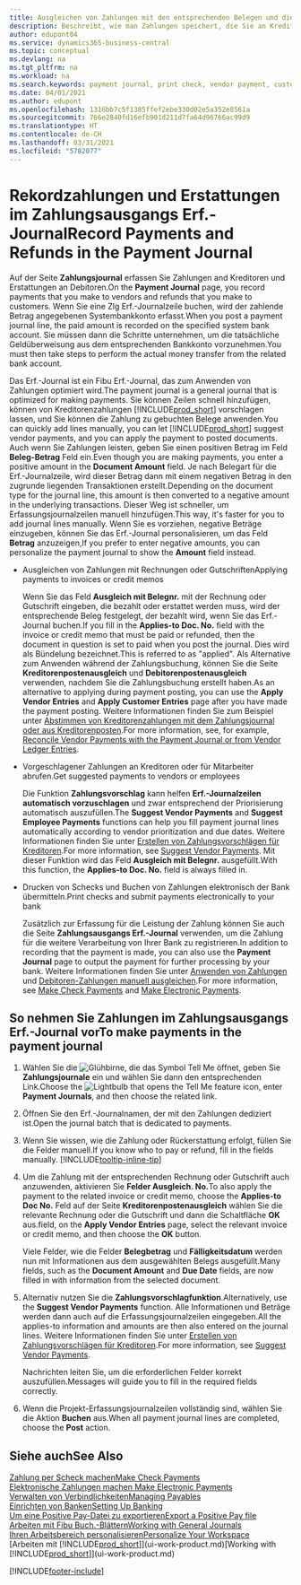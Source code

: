 ```yaml
---
title: Ausgleichen von Zahlungen mit den entsprechenden Belegen und diese buchen| Microsoft Docs
description: Beschreibt, wie man Zahlungen speichert, die Sie an Kreditoren und Erstattungen leisten, die Sie den Debitoren erstellen.
author: edupont04
ms.service: dynamics365-business-central
ms.topic: conceptual
ms.devlang: na
ms.tgt_pltfrm: na
ms.workload: na
ms.search.keywords: payment journal, print check, vendor payment, customer refund, creditor, debt, balance due, AP
ms.date: 04/01/2021
ms.author: edupont
ms.openlocfilehash: 1316bb7c5f1385ffef2ebe330d02e5a352e8561a
ms.sourcegitcommit: 766e2840fd16efb901d211d7fa64d96766ac99d9
ms.translationtype: HT
ms.contentlocale: de-CH
ms.lasthandoff: 03/31/2021
ms.locfileid: "5782077"
---
```

# <a name="record-payments-and-refunds-in-the-payment-journal"></a><span data-ttu-id="9f3f5-103">Rekordzahlungen und Erstattungen im Zahlungsausgangs Erf.-Journal</span><span class="sxs-lookup"><span data-stu-id="9f3f5-103">Record Payments and Refunds in the Payment Journal</span></span>

<span data-ttu-id="9f3f5-104">Auf der Seite **Zahlungsjournal** erfassen Sie Zahlungen and Kreditoren und Erstattungen an Debitoren.</span><span class="sxs-lookup"><span data-stu-id="9f3f5-104">On the **Payment Journal** page, you record payments that you make to vendors and refunds that you make to customers.</span></span> <span data-ttu-id="9f3f5-105">Wenn Sie eine Zlg Erf.-Journalzeile buchen, wird der zahlende Betrag angegebenen Systembankkonto erfasst.</span><span class="sxs-lookup"><span data-stu-id="9f3f5-105">When you post a payment journal line, the paid amount is recorded on the specified system bank account.</span></span> <span data-ttu-id="9f3f5-106">Sie müssen dann die Schritte unternehmen, um die tatsächliche Geldüberweisung aus dem entsprechenden Bankkonto vorzunehmen.</span><span class="sxs-lookup"><span data-stu-id="9f3f5-106">You must then take steps to perform the actual money transfer from the related bank account.</span></span>  

<span data-ttu-id="9f3f5-107">Das Erf.-Journal ist ein Fibu Erf.-Journal, das zum Anwenden von Zahlungen optimiert wird.</span><span class="sxs-lookup"><span data-stu-id="9f3f5-107">The payment journal is a general journal that is optimized for making payments.</span></span> <span data-ttu-id="9f3f5-108">Sie können Zeilen schnell hinzufügen, können von Kreditorenzahlungen [!INCLUDE[prod_short](includes/prod_short.md)] vorschlagen lassen, und Sie können die Zahlung zu gebuchten Belege anwenden.</span><span class="sxs-lookup"><span data-stu-id="9f3f5-108">You can quickly add lines manually, you can let [!INCLUDE[prod_short](includes/prod_short.md)] suggest vendor payments, and you can apply the payment to posted documents.</span></span> <span data-ttu-id="9f3f5-109">Auch wenn Sie Zahlungen leisten, geben Sie einen positiven Betrag im Feld **Beleg-Betrag** Feld ein.</span><span class="sxs-lookup"><span data-stu-id="9f3f5-109">Even though you are making payments, you enter a positive amount in the **Document Amount** field.</span></span> <span data-ttu-id="9f3f5-110">Je nach Belegart für die Erf.-Journalzeile, wird dieser Betrag dann mit einem negativen Betrag in den zugrunde liegenden Transaktionen erstellt.</span><span class="sxs-lookup"><span data-stu-id="9f3f5-110">Depending on the document type for the journal line, this amount is then converted to a negative amount in the underlying transactions.</span></span> <span data-ttu-id="9f3f5-111">Dieser Weg ist schneller, um Erfassungsjournalzeilen manuell hinzufügen.</span><span class="sxs-lookup"><span data-stu-id="9f3f5-111">This way, it's faster for you to add journal lines manually.</span></span> <span data-ttu-id="9f3f5-112">Wenn Sie es vorziehen, negative Beträge einzugeben, können Sie das Erf.-Journal personalisieren, um das Feld **Betrag** anzuzeigen,</span><span class="sxs-lookup"><span data-stu-id="9f3f5-112">If you prefer to enter negative amounts, you can personalize the payment journal to show the **Amount** field instead.</span></span>  

- <span data-ttu-id="9f3f5-113">Ausgleichen von Zahlungen mit Rechnungen oder Gutschriften</span><span class="sxs-lookup"><span data-stu-id="9f3f5-113">Applying payments to invoices or credit memos</span></span>

    <span data-ttu-id="9f3f5-114">Wenn Sie das Feld **Ausgleich mit Belegnr.** mit der Rechnung oder Gutschrift eingeben, die bezahlt oder erstattet werden muss, wird der entsprechende Beleg festgelegt, der bezahlt wird, wenn Sie das Erf.-Journal buchen.</span><span class="sxs-lookup"><span data-stu-id="9f3f5-114">If you fill in the **Applies-to Doc. No.** field with the invoice or credit memo that must be paid or refunded, then the document in question is set to paid when you post the journal.</span></span> <span data-ttu-id="9f3f5-115">Dies wird als Bündelung bezeichnet.</span><span class="sxs-lookup"><span data-stu-id="9f3f5-115">This is referred to as "applied".</span></span> <span data-ttu-id="9f3f5-116">Als Alternative zum Anwenden während der Zahlungsbuchung, können Sie die Seite **Kreditorenpostenausgleich** und **Debitorenpostenausgleich** verwenden, nachdem Sie die Zahlungsbuchung erstellt haben.</span><span class="sxs-lookup"><span data-stu-id="9f3f5-116">As an alternative to applying during payment posting, you can use the **Apply Vendor Entries** and **Apply Customer Entries** page after you have made the payment posting.</span></span> <span data-ttu-id="9f3f5-117">Weitere Informationen finden Sie zum Beispiel unter [Abstimmen von Kreditorenzahlungen mit dem Zahlungsjournal oder aus Kreditorenposten](payables-how-apply-purchase-transactions-manually.md).</span><span class="sxs-lookup"><span data-stu-id="9f3f5-117">For more information, see, for example, [Reconcile Vendor Payments with the Payment Journal or from Vendor Ledger Entries](payables-how-apply-purchase-transactions-manually.md).</span></span>  

- <span data-ttu-id="9f3f5-118">Vorgeschlagener Zahlungen an Kreditoren oder für Mitarbeiter abrufen.</span><span class="sxs-lookup"><span data-stu-id="9f3f5-118">Get suggested payments to vendors or employees</span></span>

    <span data-ttu-id="9f3f5-119">Die Funktion **Zahlungsvorschlag** kann helfen **Erf.-Journalzeilen automatisch vorzuschlagen** und zwar entsprechend der Priorisierung automatisch auszufüllen.</span><span class="sxs-lookup"><span data-stu-id="9f3f5-119">The **Suggest Vendor Payments** and **Suggest Employee Payments** functions can help you fill payment journal lines automatically according to vendor prioritization and due dates.</span></span> <span data-ttu-id="9f3f5-120">Weitere Informationen finden Sie unter [Erstellen von Zahlungsvorschlägen für Kreditoren](payables-how-suggest-vendor-payments.md).</span><span class="sxs-lookup"><span data-stu-id="9f3f5-120">For more information, see [Suggest Vendor Payments](payables-how-suggest-vendor-payments.md).</span></span> <span data-ttu-id="9f3f5-121">Mit dieser Funktion wird das Feld **Ausgleich mit Belegnr.** ausgefüllt.</span><span class="sxs-lookup"><span data-stu-id="9f3f5-121">With this function, the **Applies-to Doc. No.** field is always filled in.</span></span>  

- <span data-ttu-id="9f3f5-122">Drucken von Schecks und Buchen von Zahlungen elektronisch der Bank übermitteln.</span><span class="sxs-lookup"><span data-stu-id="9f3f5-122">Print checks and submit payments electronically to your bank</span></span>

    <span data-ttu-id="9f3f5-123">Zusätzlich zur Erfassung für die Leistung der Zahlung können Sie auch die Seite **Zahlungsausgangs Erf.-Journal** verwenden, um die Zahlung für die weitere Verarbeitung von Ihrer Bank zu registrieren.</span><span class="sxs-lookup"><span data-stu-id="9f3f5-123">In addition to recording that the payment is made, you can also use the **Payment Journal** page to output the payment for further processing by your bank.</span></span> <span data-ttu-id="9f3f5-124">Weitere Informationen finden Sie unter [Anwenden von Zahlungen](payables-how-work-checks.md) und [Debitoren-Zahlungen manuell ausgleichen](finance-make-payments-with-bank-data-conversion-service-or-sepa-credit-transfer.md#exporting-payments-to-a-bank-file).</span><span class="sxs-lookup"><span data-stu-id="9f3f5-124">For more information, see [Make Check Payments](payables-how-work-checks.md) and [Make Electronic Payments](finance-make-payments-with-bank-data-conversion-service-or-sepa-credit-transfer.md#exporting-payments-to-a-bank-file).</span></span>  

## <a name="to-make-payments-in-the-payment-journal"></a><span data-ttu-id="9f3f5-125">So nehmen Sie Zahlungen im Zahlungsausgangs Erf.-Journal vor</span><span class="sxs-lookup"><span data-stu-id="9f3f5-125">To make payments in the payment journal</span></span>

1. <span data-ttu-id="9f3f5-126">Wählen Sie die ![Glühbirne, die das Symbol Tell Me öffnet](media/ui-search/search_small.png "Tell Me-Funktion"), geben Sie **Zahlungsjournale** ein und wählen Sie dann den entsprechenden Link.</span><span class="sxs-lookup"><span data-stu-id="9f3f5-126">Choose the ![Lightbulb that opens the Tell Me feature](media/ui-search/search_small.png "Tell me what you want to do") icon, enter **Payment Journals**, and then choose the related link.</span></span>
2. <span data-ttu-id="9f3f5-127">Öffnen Sie den Erf.-Journalnamen, der mit den Zahlungen dediziert ist.</span><span class="sxs-lookup"><span data-stu-id="9f3f5-127">Open the journal batch that is dedicated to payments.</span></span>
3. <span data-ttu-id="9f3f5-128">Wenn Sie wissen, wie die Zahlung oder Rückerstattung erfolgt, füllen Sie die Felder manuell.</span><span class="sxs-lookup"><span data-stu-id="9f3f5-128">If you know who to pay or refund, fill in the fields manually.</span></span> [!INCLUDE[tooltip-inline-tip](includes/tooltip-inline-tip_md.md)]
4. <span data-ttu-id="9f3f5-129">Um die Zahlung mit der entsprechenden Rechnung oder Gutschrift auch anzuwenden, aktivieren Sie **Felder Ausgleich. No.**</span><span class="sxs-lookup"><span data-stu-id="9f3f5-129">To also apply the payment to the related invoice or credit memo, choose the **Applies-to Doc No.**</span></span> <span data-ttu-id="9f3f5-130">Feld auf der Seite **Kreditorenpostenausgleich** wählen Sie die relevante Rechnung oder die Gutschrift und dann die Schaltfläche **OK** aus.</span><span class="sxs-lookup"><span data-stu-id="9f3f5-130">field, on the **Apply Vendor Entries** page, select the relevant invoice or credit memo, and then choose the **OK** button.</span></span>

    <span data-ttu-id="9f3f5-131">Viele Felder, wie die Felder **Belegbetrag** und **Fälligkeitsdatum** werden nun mit Informationen aus dem ausgewählten Belegs ausgefüllt.</span><span class="sxs-lookup"><span data-stu-id="9f3f5-131">Many fields, such as the **Document Amount** and **Due Date** fields, are now filled in with information from the selected document.</span></span>
5. <span data-ttu-id="9f3f5-132">Alternativ nutzen Sie die **Zahlungsvorschlagfunktion**.</span><span class="sxs-lookup"><span data-stu-id="9f3f5-132">Alternatively, use the **Suggest Vendor Payments** function.</span></span> <span data-ttu-id="9f3f5-133">Alle Informationen und Beträge werden dann auch auf die Erfassungsjournalzeilen eingegeben.</span><span class="sxs-lookup"><span data-stu-id="9f3f5-133">All the applies-to information and amounts are then also entered on the journal lines.</span></span> <span data-ttu-id="9f3f5-134">Weitere Informationen finden Sie unter [Erstellen von Zahlungsvorschlägen für Kreditoren](payables-how-suggest-vendor-payments.md).</span><span class="sxs-lookup"><span data-stu-id="9f3f5-134">For more information, see [Suggest Vendor Payments](payables-how-suggest-vendor-payments.md).</span></span>

    <span data-ttu-id="9f3f5-135">Nachrichten leiten Sie, um die erforderlichen Felder korrekt auszufüllen.</span><span class="sxs-lookup"><span data-stu-id="9f3f5-135">Messages will guide you to fill in the required fields correctly.</span></span>
6.  <span data-ttu-id="9f3f5-136">Wenn die Projekt-Erfassungsjournalzeilen vollständig sind, wählen Sie die Aktion **Buchen** aus.</span><span class="sxs-lookup"><span data-stu-id="9f3f5-136">When all payment journal lines are completed, choose the **Post** action.</span></span>

## <a name="see-also"></a><span data-ttu-id="9f3f5-137">Siehe auch</span><span class="sxs-lookup"><span data-stu-id="9f3f5-137">See Also</span></span>
[<span data-ttu-id="9f3f5-138">Zahlung per Scheck machen</span><span class="sxs-lookup"><span data-stu-id="9f3f5-138">Make Check Payments</span></span>](payables-how-work-checks.md)  
[<span data-ttu-id="9f3f5-139">Elektronische Zahlungen machen </span><span class="sxs-lookup"><span data-stu-id="9f3f5-139">Make Electronic Payments</span></span>](finance-make-payments-with-bank-data-conversion-service-or-sepa-credit-transfer.md#exporting-payments-to-a-bank-file)  
[<span data-ttu-id="9f3f5-140">Verwalten von Verbindlichkeiten</span><span class="sxs-lookup"><span data-stu-id="9f3f5-140">Managing Payables</span></span>](payables-manage-payables.md)  
[<span data-ttu-id="9f3f5-141">Einrichten von Banken</span><span class="sxs-lookup"><span data-stu-id="9f3f5-141">Setting Up Banking</span></span>](bank-setup-banking.md)  
[<span data-ttu-id="9f3f5-142">Um eine Positive Pay-Datei zu exportieren</span><span class="sxs-lookup"><span data-stu-id="9f3f5-142">Export a Positive Pay file</span></span>](finance-how-positive-pay.md)  
[<span data-ttu-id="9f3f5-143">Arbeiten mit Fibu Buch.-Blättern</span><span class="sxs-lookup"><span data-stu-id="9f3f5-143">Working with General Journals</span></span>](ui-work-general-journals.md)  
[<span data-ttu-id="9f3f5-144">Ihren Arbeitsbereich personalisieren</span><span class="sxs-lookup"><span data-stu-id="9f3f5-144">Personalize Your Workspace</span></span>](ui-personalization-user.md)  
<span data-ttu-id="9f3f5-145">[Arbeiten mit [!INCLUDE[prod_short](includes/prod_short.md)]](ui-work-product.md)</span><span class="sxs-lookup"><span data-stu-id="9f3f5-145">[Working with [!INCLUDE[prod_short](includes/prod_short.md)]](ui-work-product.md)</span></span>  


[!INCLUDE[footer-include](includes/footer-banner.md)]